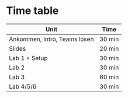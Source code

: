 # Time table

|Unit| Time 
|----|------
| Ankommen, Intro, Teams losen | 30 min
| Slides| 20 min
| Lab 1 + Setup | 30 min
| Lab 2 | 30 min
| Lab 3 | 60 min
| Lab 4/5/6 | 30 min

